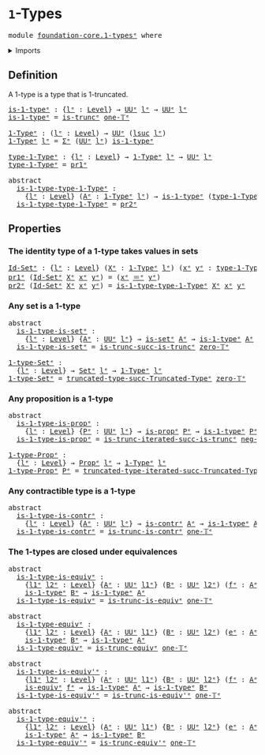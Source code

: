 # `1`-Types

<pre class="Agda"><a id="22" class="Keyword">module</a> <a id="29" href="foundation-core.1-types%25E1%25B5%2589.html" class="Module">foundation-core.1-typesᵉ</a> <a id="54" class="Keyword">where</a>
</pre>
<details><summary>Imports</summary>

<pre class="Agda"><a id="110" class="Keyword">open</a> <a id="115" class="Keyword">import</a> <a id="122" href="elementary-number-theory.natural-numbers%25E1%25B5%2589.html" class="Module">elementary-number-theory.natural-numbersᵉ</a>
<a id="164" class="Keyword">open</a> <a id="169" class="Keyword">import</a> <a id="176" href="foundation.contractible-types%25E1%25B5%2589.html" class="Module">foundation.contractible-typesᵉ</a>
<a id="207" class="Keyword">open</a> <a id="212" class="Keyword">import</a> <a id="219" href="foundation.dependent-pair-types%25E1%25B5%2589.html" class="Module">foundation.dependent-pair-typesᵉ</a>
<a id="252" class="Keyword">open</a> <a id="257" class="Keyword">import</a> <a id="264" href="foundation.truncated-types%25E1%25B5%2589.html" class="Module">foundation.truncated-typesᵉ</a>
<a id="292" class="Keyword">open</a> <a id="297" class="Keyword">import</a> <a id="304" href="foundation.universe-levels%25E1%25B5%2589.html" class="Module">foundation.universe-levelsᵉ</a>

<a id="333" class="Keyword">open</a> <a id="338" class="Keyword">import</a> <a id="345" href="foundation-core.equivalences%25E1%25B5%2589.html" class="Module">foundation-core.equivalencesᵉ</a>
<a id="375" class="Keyword">open</a> <a id="380" class="Keyword">import</a> <a id="387" href="foundation-core.identity-types%25E1%25B5%2589.html" class="Module">foundation-core.identity-typesᵉ</a>
<a id="419" class="Keyword">open</a> <a id="424" class="Keyword">import</a> <a id="431" href="foundation-core.propositions%25E1%25B5%2589.html" class="Module">foundation-core.propositionsᵉ</a>
<a id="461" class="Keyword">open</a> <a id="466" class="Keyword">import</a> <a id="473" href="foundation-core.sets%25E1%25B5%2589.html" class="Module">foundation-core.setsᵉ</a>
<a id="495" class="Keyword">open</a> <a id="500" class="Keyword">import</a> <a id="507" href="foundation-core.truncation-levels%25E1%25B5%2589.html" class="Module">foundation-core.truncation-levelsᵉ</a>
</pre>
</details>

## Definition

A 1-type is a type that is 1-truncated.

<pre class="Agda"><a id="is-1-typeᵉ"></a><a id="623" href="foundation-core.1-types%25E1%25B5%2589.html#623" class="Function">is-1-typeᵉ</a> <a id="634" class="Symbol">:</a> <a id="636" class="Symbol">{</a><a id="637" href="foundation-core.1-types%25E1%25B5%2589.html#637" class="Bound">lᵉ</a> <a id="640" class="Symbol">:</a> <a id="642" href="Agda.Primitive.html#742" class="Postulate">Level</a><a id="647" class="Symbol">}</a> <a id="649" class="Symbol">→</a> <a id="651" href="Agda.Primitive.html#429" class="Primitive">UUᵉ</a> <a id="655" href="foundation-core.1-types%25E1%25B5%2589.html#637" class="Bound">lᵉ</a> <a id="658" class="Symbol">→</a> <a id="660" href="Agda.Primitive.html#429" class="Primitive">UUᵉ</a> <a id="664" href="foundation-core.1-types%25E1%25B5%2589.html#637" class="Bound">lᵉ</a>
<a id="667" href="foundation-core.1-types%25E1%25B5%2589.html#623" class="Function">is-1-typeᵉ</a> <a id="678" class="Symbol">=</a> <a id="680" href="foundation-core.truncated-types%25E1%25B5%2589.html#1253" class="Function">is-truncᵉ</a> <a id="690" href="foundation-core.truncation-levels%25E1%25B5%2589.html#729" class="Function">one-𝕋ᵉ</a>

<a id="1-Typeᵉ"></a><a id="698" href="foundation-core.1-types%25E1%25B5%2589.html#698" class="Function">1-Typeᵉ</a> <a id="706" class="Symbol">:</a> <a id="708" class="Symbol">(</a><a id="709" href="foundation-core.1-types%25E1%25B5%2589.html#709" class="Bound">lᵉ</a> <a id="712" class="Symbol">:</a> <a id="714" href="Agda.Primitive.html#742" class="Postulate">Level</a><a id="719" class="Symbol">)</a> <a id="721" class="Symbol">→</a> <a id="723" href="Agda.Primitive.html#429" class="Primitive">UUᵉ</a> <a id="727" class="Symbol">(</a><a id="728" href="Agda.Primitive.html#931" class="Primitive">lsuc</a> <a id="733" href="foundation-core.1-types%25E1%25B5%2589.html#709" class="Bound">lᵉ</a><a id="735" class="Symbol">)</a>
<a id="737" href="foundation-core.1-types%25E1%25B5%2589.html#698" class="Function">1-Typeᵉ</a> <a id="745" href="foundation-core.1-types%25E1%25B5%2589.html#745" class="Bound">lᵉ</a> <a id="748" class="Symbol">=</a> <a id="750" href="foundation.dependent-pair-types%25E1%25B5%2589.html#585" class="Record">Σᵉ</a> <a id="753" class="Symbol">(</a><a id="754" href="Agda.Primitive.html#429" class="Primitive">UUᵉ</a> <a id="758" href="foundation-core.1-types%25E1%25B5%2589.html#745" class="Bound">lᵉ</a><a id="760" class="Symbol">)</a> <a id="762" href="foundation-core.1-types%25E1%25B5%2589.html#623" class="Function">is-1-typeᵉ</a>

<a id="type-1-Typeᵉ"></a><a id="774" href="foundation-core.1-types%25E1%25B5%2589.html#774" class="Function">type-1-Typeᵉ</a> <a id="787" class="Symbol">:</a> <a id="789" class="Symbol">{</a><a id="790" href="foundation-core.1-types%25E1%25B5%2589.html#790" class="Bound">lᵉ</a> <a id="793" class="Symbol">:</a> <a id="795" href="Agda.Primitive.html#742" class="Postulate">Level</a><a id="800" class="Symbol">}</a> <a id="802" class="Symbol">→</a> <a id="804" href="foundation-core.1-types%25E1%25B5%2589.html#698" class="Function">1-Typeᵉ</a> <a id="812" href="foundation-core.1-types%25E1%25B5%2589.html#790" class="Bound">lᵉ</a> <a id="815" class="Symbol">→</a> <a id="817" href="Agda.Primitive.html#429" class="Primitive">UUᵉ</a> <a id="821" href="foundation-core.1-types%25E1%25B5%2589.html#790" class="Bound">lᵉ</a>
<a id="824" href="foundation-core.1-types%25E1%25B5%2589.html#774" class="Function">type-1-Typeᵉ</a> <a id="837" class="Symbol">=</a> <a id="839" href="foundation.dependent-pair-types%25E1%25B5%2589.html#697" class="Field">pr1ᵉ</a>

<a id="845" class="Keyword">abstract</a>
  <a id="is-1-type-type-1-Typeᵉ"></a><a id="856" href="foundation-core.1-types%25E1%25B5%2589.html#856" class="Function">is-1-type-type-1-Typeᵉ</a> <a id="879" class="Symbol">:</a>
    <a id="885" class="Symbol">{</a><a id="886" href="foundation-core.1-types%25E1%25B5%2589.html#886" class="Bound">lᵉ</a> <a id="889" class="Symbol">:</a> <a id="891" href="Agda.Primitive.html#742" class="Postulate">Level</a><a id="896" class="Symbol">}</a> <a id="898" class="Symbol">(</a><a id="899" href="foundation-core.1-types%25E1%25B5%2589.html#899" class="Bound">Aᵉ</a> <a id="902" class="Symbol">:</a> <a id="904" href="foundation-core.1-types%25E1%25B5%2589.html#698" class="Function">1-Typeᵉ</a> <a id="912" href="foundation-core.1-types%25E1%25B5%2589.html#886" class="Bound">lᵉ</a><a id="914" class="Symbol">)</a> <a id="916" class="Symbol">→</a> <a id="918" href="foundation-core.1-types%25E1%25B5%2589.html#623" class="Function">is-1-typeᵉ</a> <a id="929" class="Symbol">(</a><a id="930" href="foundation-core.1-types%25E1%25B5%2589.html#774" class="Function">type-1-Typeᵉ</a> <a id="943" href="foundation-core.1-types%25E1%25B5%2589.html#899" class="Bound">Aᵉ</a><a id="945" class="Symbol">)</a>
  <a id="949" href="foundation-core.1-types%25E1%25B5%2589.html#856" class="Function">is-1-type-type-1-Typeᵉ</a> <a id="972" class="Symbol">=</a> <a id="974" href="foundation.dependent-pair-types%25E1%25B5%2589.html#711" class="Field">pr2ᵉ</a>
</pre>
## Properties

### The identity type of a 1-type takes values in sets

<pre class="Agda"><a id="Id-Setᵉ"></a><a id="1063" href="foundation-core.1-types%25E1%25B5%2589.html#1063" class="Function">Id-Setᵉ</a> <a id="1071" class="Symbol">:</a> <a id="1073" class="Symbol">{</a><a id="1074" href="foundation-core.1-types%25E1%25B5%2589.html#1074" class="Bound">lᵉ</a> <a id="1077" class="Symbol">:</a> <a id="1079" href="Agda.Primitive.html#742" class="Postulate">Level</a><a id="1084" class="Symbol">}</a> <a id="1086" class="Symbol">(</a><a id="1087" href="foundation-core.1-types%25E1%25B5%2589.html#1087" class="Bound">Xᵉ</a> <a id="1090" class="Symbol">:</a> <a id="1092" href="foundation-core.1-types%25E1%25B5%2589.html#698" class="Function">1-Typeᵉ</a> <a id="1100" href="foundation-core.1-types%25E1%25B5%2589.html#1074" class="Bound">lᵉ</a><a id="1102" class="Symbol">)</a> <a id="1104" class="Symbol">(</a><a id="1105" href="foundation-core.1-types%25E1%25B5%2589.html#1105" class="Bound">xᵉ</a> <a id="1108" href="foundation-core.1-types%25E1%25B5%2589.html#1108" class="Bound">yᵉ</a> <a id="1111" class="Symbol">:</a> <a id="1113" href="foundation-core.1-types%25E1%25B5%2589.html#774" class="Function">type-1-Typeᵉ</a> <a id="1126" href="foundation-core.1-types%25E1%25B5%2589.html#1087" class="Bound">Xᵉ</a><a id="1128" class="Symbol">)</a> <a id="1130" class="Symbol">→</a> <a id="1132" href="foundation-core.sets%25E1%25B5%2589.html#897" class="Function">Setᵉ</a> <a id="1137" href="foundation-core.1-types%25E1%25B5%2589.html#1074" class="Bound">lᵉ</a>
<a id="1140" href="foundation.dependent-pair-types%25E1%25B5%2589.html#697" class="Field">pr1ᵉ</a> <a id="1145" class="Symbol">(</a><a id="1146" href="foundation-core.1-types%25E1%25B5%2589.html#1063" class="Function">Id-Setᵉ</a> <a id="1154" href="foundation-core.1-types%25E1%25B5%2589.html#1154" class="Bound">Xᵉ</a> <a id="1157" href="foundation-core.1-types%25E1%25B5%2589.html#1157" class="Bound">xᵉ</a> <a id="1160" href="foundation-core.1-types%25E1%25B5%2589.html#1160" class="Bound">yᵉ</a><a id="1162" class="Symbol">)</a> <a id="1164" class="Symbol">=</a> <a id="1166" class="Symbol">(</a><a id="1167" href="foundation-core.1-types%25E1%25B5%2589.html#1157" class="Bound">xᵉ</a> <a id="1170" href="foundation-core.identity-types%25E1%25B5%2589.html#2730" class="Function Operator">＝ᵉ</a> <a id="1173" href="foundation-core.1-types%25E1%25B5%2589.html#1160" class="Bound">yᵉ</a><a id="1175" class="Symbol">)</a>
<a id="1177" href="foundation.dependent-pair-types%25E1%25B5%2589.html#711" class="Field">pr2ᵉ</a> <a id="1182" class="Symbol">(</a><a id="1183" href="foundation-core.1-types%25E1%25B5%2589.html#1063" class="Function">Id-Setᵉ</a> <a id="1191" href="foundation-core.1-types%25E1%25B5%2589.html#1191" class="Bound">Xᵉ</a> <a id="1194" href="foundation-core.1-types%25E1%25B5%2589.html#1194" class="Bound">xᵉ</a> <a id="1197" href="foundation-core.1-types%25E1%25B5%2589.html#1197" class="Bound">yᵉ</a><a id="1199" class="Symbol">)</a> <a id="1201" class="Symbol">=</a> <a id="1203" href="foundation-core.1-types%25E1%25B5%2589.html#856" class="Function">is-1-type-type-1-Typeᵉ</a> <a id="1226" href="foundation-core.1-types%25E1%25B5%2589.html#1191" class="Bound">Xᵉ</a> <a id="1229" href="foundation-core.1-types%25E1%25B5%2589.html#1194" class="Bound">xᵉ</a> <a id="1232" href="foundation-core.1-types%25E1%25B5%2589.html#1197" class="Bound">yᵉ</a>
</pre>
### Any set is a 1-type

<pre class="Agda"><a id="1273" class="Keyword">abstract</a>
  <a id="is-1-type-is-setᵉ"></a><a id="1284" href="foundation-core.1-types%25E1%25B5%2589.html#1284" class="Function">is-1-type-is-setᵉ</a> <a id="1302" class="Symbol">:</a>
    <a id="1308" class="Symbol">{</a><a id="1309" href="foundation-core.1-types%25E1%25B5%2589.html#1309" class="Bound">lᵉ</a> <a id="1312" class="Symbol">:</a> <a id="1314" href="Agda.Primitive.html#742" class="Postulate">Level</a><a id="1319" class="Symbol">}</a> <a id="1321" class="Symbol">{</a><a id="1322" href="foundation-core.1-types%25E1%25B5%2589.html#1322" class="Bound">Aᵉ</a> <a id="1325" class="Symbol">:</a> <a id="1327" href="Agda.Primitive.html#429" class="Primitive">UUᵉ</a> <a id="1331" href="foundation-core.1-types%25E1%25B5%2589.html#1309" class="Bound">lᵉ</a><a id="1333" class="Symbol">}</a> <a id="1335" class="Symbol">→</a> <a id="1337" href="foundation-core.sets%25E1%25B5%2589.html#807" class="Function">is-setᵉ</a> <a id="1345" href="foundation-core.1-types%25E1%25B5%2589.html#1322" class="Bound">Aᵉ</a> <a id="1348" class="Symbol">→</a> <a id="1350" href="foundation-core.1-types%25E1%25B5%2589.html#623" class="Function">is-1-typeᵉ</a> <a id="1361" href="foundation-core.1-types%25E1%25B5%2589.html#1322" class="Bound">Aᵉ</a>
  <a id="1366" href="foundation-core.1-types%25E1%25B5%2589.html#1284" class="Function">is-1-type-is-setᵉ</a> <a id="1384" class="Symbol">=</a> <a id="1386" href="foundation-core.truncated-types%25E1%25B5%2589.html#2077" class="Function">is-trunc-succ-is-truncᵉ</a> <a id="1410" href="foundation-core.truncation-levels%25E1%25B5%2589.html#686" class="Function">zero-𝕋ᵉ</a>

<a id="1-type-Setᵉ"></a><a id="1419" href="foundation-core.1-types%25E1%25B5%2589.html#1419" class="Function">1-type-Setᵉ</a> <a id="1431" class="Symbol">:</a>
  <a id="1435" class="Symbol">{</a><a id="1436" href="foundation-core.1-types%25E1%25B5%2589.html#1436" class="Bound">lᵉ</a> <a id="1439" class="Symbol">:</a> <a id="1441" href="Agda.Primitive.html#742" class="Postulate">Level</a><a id="1446" class="Symbol">}</a> <a id="1448" class="Symbol">→</a> <a id="1450" href="foundation-core.sets%25E1%25B5%2589.html#897" class="Function">Setᵉ</a> <a id="1455" href="foundation-core.1-types%25E1%25B5%2589.html#1436" class="Bound">lᵉ</a> <a id="1458" class="Symbol">→</a> <a id="1460" href="foundation-core.1-types%25E1%25B5%2589.html#698" class="Function">1-Typeᵉ</a> <a id="1468" href="foundation-core.1-types%25E1%25B5%2589.html#1436" class="Bound">lᵉ</a>
<a id="1471" href="foundation-core.1-types%25E1%25B5%2589.html#1419" class="Function">1-type-Setᵉ</a> <a id="1483" class="Symbol">=</a> <a id="1485" href="foundation-core.truncated-types%25E1%25B5%2589.html#2435" class="Function">truncated-type-succ-Truncated-Typeᵉ</a> <a id="1521" href="foundation-core.truncation-levels%25E1%25B5%2589.html#686" class="Function">zero-𝕋ᵉ</a>
</pre>
### Any proposition is a 1-type

<pre class="Agda"><a id="1575" class="Keyword">abstract</a>
  <a id="is-1-type-is-propᵉ"></a><a id="1586" href="foundation-core.1-types%25E1%25B5%2589.html#1586" class="Function">is-1-type-is-propᵉ</a> <a id="1605" class="Symbol">:</a>
    <a id="1611" class="Symbol">{</a><a id="1612" href="foundation-core.1-types%25E1%25B5%2589.html#1612" class="Bound">lᵉ</a> <a id="1615" class="Symbol">:</a> <a id="1617" href="Agda.Primitive.html#742" class="Postulate">Level</a><a id="1622" class="Symbol">}</a> <a id="1624" class="Symbol">{</a><a id="1625" href="foundation-core.1-types%25E1%25B5%2589.html#1625" class="Bound">Pᵉ</a> <a id="1628" class="Symbol">:</a> <a id="1630" href="Agda.Primitive.html#429" class="Primitive">UUᵉ</a> <a id="1634" href="foundation-core.1-types%25E1%25B5%2589.html#1612" class="Bound">lᵉ</a><a id="1636" class="Symbol">}</a> <a id="1638" class="Symbol">→</a> <a id="1640" href="foundation-core.propositions%25E1%25B5%2589.html#1041" class="Function">is-propᵉ</a> <a id="1649" href="foundation-core.1-types%25E1%25B5%2589.html#1625" class="Bound">Pᵉ</a> <a id="1652" class="Symbol">→</a> <a id="1654" href="foundation-core.1-types%25E1%25B5%2589.html#623" class="Function">is-1-typeᵉ</a> <a id="1665" href="foundation-core.1-types%25E1%25B5%2589.html#1625" class="Bound">Pᵉ</a>
  <a id="1670" href="foundation-core.1-types%25E1%25B5%2589.html#1586" class="Function">is-1-type-is-propᵉ</a> <a id="1689" class="Symbol">=</a> <a id="1691" href="foundation.truncated-types%25E1%25B5%2589.html#2417" class="Function">is-trunc-iterated-succ-is-truncᵉ</a> <a id="1724" href="foundation-core.truncation-levels%25E1%25B5%2589.html#637" class="Function">neg-one-𝕋ᵉ</a> <a id="1735" href="elementary-number-theory.natural-numbers%25E1%25B5%2589.html#892" class="Function">2ᵉ</a>

<a id="1-type-Propᵉ"></a><a id="1739" href="foundation-core.1-types%25E1%25B5%2589.html#1739" class="Function">1-type-Propᵉ</a> <a id="1752" class="Symbol">:</a>
  <a id="1756" class="Symbol">{</a><a id="1757" href="foundation-core.1-types%25E1%25B5%2589.html#1757" class="Bound">lᵉ</a> <a id="1760" class="Symbol">:</a> <a id="1762" href="Agda.Primitive.html#742" class="Postulate">Level</a><a id="1767" class="Symbol">}</a> <a id="1769" class="Symbol">→</a> <a id="1771" href="foundation-core.propositions%25E1%25B5%2589.html#1181" class="Function">Propᵉ</a> <a id="1777" href="foundation-core.1-types%25E1%25B5%2589.html#1757" class="Bound">lᵉ</a> <a id="1780" class="Symbol">→</a> <a id="1782" href="foundation-core.1-types%25E1%25B5%2589.html#698" class="Function">1-Typeᵉ</a> <a id="1790" href="foundation-core.1-types%25E1%25B5%2589.html#1757" class="Bound">lᵉ</a>
<a id="1793" href="foundation-core.1-types%25E1%25B5%2589.html#1739" class="Function">1-type-Propᵉ</a> <a id="1806" href="foundation-core.1-types%25E1%25B5%2589.html#1806" class="Bound">Pᵉ</a> <a id="1809" class="Symbol">=</a> <a id="1811" href="foundation.truncated-types%25E1%25B5%2589.html#2805" class="Function">truncated-type-iterated-succ-Truncated-Typeᵉ</a> <a id="1856" href="foundation-core.truncation-levels%25E1%25B5%2589.html#637" class="Function">neg-one-𝕋ᵉ</a> <a id="1867" href="elementary-number-theory.natural-numbers%25E1%25B5%2589.html#892" class="Function">2ᵉ</a> <a id="1870" href="foundation-core.1-types%25E1%25B5%2589.html#1806" class="Bound">Pᵉ</a>
</pre>
### Any contractible type is a 1-type

<pre class="Agda"><a id="1925" class="Keyword">abstract</a>
  <a id="is-1-type-is-contrᵉ"></a><a id="1936" href="foundation-core.1-types%25E1%25B5%2589.html#1936" class="Function">is-1-type-is-contrᵉ</a> <a id="1956" class="Symbol">:</a>
    <a id="1962" class="Symbol">{</a><a id="1963" href="foundation-core.1-types%25E1%25B5%2589.html#1963" class="Bound">lᵉ</a> <a id="1966" class="Symbol">:</a> <a id="1968" href="Agda.Primitive.html#742" class="Postulate">Level</a><a id="1973" class="Symbol">}</a> <a id="1975" class="Symbol">{</a><a id="1976" href="foundation-core.1-types%25E1%25B5%2589.html#1976" class="Bound">Aᵉ</a> <a id="1979" class="Symbol">:</a> <a id="1981" href="Agda.Primitive.html#429" class="Primitive">UUᵉ</a> <a id="1985" href="foundation-core.1-types%25E1%25B5%2589.html#1963" class="Bound">lᵉ</a><a id="1987" class="Symbol">}</a> <a id="1989" class="Symbol">→</a> <a id="1991" href="foundation-core.contractible-types%25E1%25B5%2589.html#908" class="Function">is-contrᵉ</a> <a id="2001" href="foundation-core.1-types%25E1%25B5%2589.html#1976" class="Bound">Aᵉ</a> <a id="2004" class="Symbol">→</a> <a id="2006" href="foundation-core.1-types%25E1%25B5%2589.html#623" class="Function">is-1-typeᵉ</a> <a id="2017" href="foundation-core.1-types%25E1%25B5%2589.html#1976" class="Bound">Aᵉ</a>
  <a id="2022" href="foundation-core.1-types%25E1%25B5%2589.html#1936" class="Function">is-1-type-is-contrᵉ</a> <a id="2042" class="Symbol">=</a> <a id="2044" href="foundation.contractible-types%25E1%25B5%2589.html#4365" class="Function">is-trunc-is-contrᵉ</a> <a id="2063" href="foundation-core.truncation-levels%25E1%25B5%2589.html#729" class="Function">one-𝕋ᵉ</a>
</pre>
### The 1-types are closed under equivalences

<pre class="Agda"><a id="2130" class="Keyword">abstract</a>
  <a id="is-1-type-is-equivᵉ"></a><a id="2141" href="foundation-core.1-types%25E1%25B5%2589.html#2141" class="Function">is-1-type-is-equivᵉ</a> <a id="2161" class="Symbol">:</a>
    <a id="2167" class="Symbol">{</a><a id="2168" href="foundation-core.1-types%25E1%25B5%2589.html#2168" class="Bound">l1ᵉ</a> <a id="2172" href="foundation-core.1-types%25E1%25B5%2589.html#2172" class="Bound">l2ᵉ</a> <a id="2176" class="Symbol">:</a> <a id="2178" href="Agda.Primitive.html#742" class="Postulate">Level</a><a id="2183" class="Symbol">}</a> <a id="2185" class="Symbol">{</a><a id="2186" href="foundation-core.1-types%25E1%25B5%2589.html#2186" class="Bound">Aᵉ</a> <a id="2189" class="Symbol">:</a> <a id="2191" href="Agda.Primitive.html#429" class="Primitive">UUᵉ</a> <a id="2195" href="foundation-core.1-types%25E1%25B5%2589.html#2168" class="Bound">l1ᵉ</a><a id="2198" class="Symbol">}</a> <a id="2200" class="Symbol">(</a><a id="2201" href="foundation-core.1-types%25E1%25B5%2589.html#2201" class="Bound">Bᵉ</a> <a id="2204" class="Symbol">:</a> <a id="2206" href="Agda.Primitive.html#429" class="Primitive">UUᵉ</a> <a id="2210" href="foundation-core.1-types%25E1%25B5%2589.html#2172" class="Bound">l2ᵉ</a><a id="2213" class="Symbol">)</a> <a id="2215" class="Symbol">(</a><a id="2216" href="foundation-core.1-types%25E1%25B5%2589.html#2216" class="Bound">fᵉ</a> <a id="2219" class="Symbol">:</a> <a id="2221" href="foundation-core.1-types%25E1%25B5%2589.html#2186" class="Bound">Aᵉ</a> <a id="2224" class="Symbol">→</a> <a id="2226" href="foundation-core.1-types%25E1%25B5%2589.html#2201" class="Bound">Bᵉ</a><a id="2228" class="Symbol">)</a> <a id="2230" class="Symbol">→</a> <a id="2232" href="foundation-core.equivalences%25E1%25B5%2589.html#1553" class="Function">is-equivᵉ</a> <a id="2242" href="foundation-core.1-types%25E1%25B5%2589.html#2216" class="Bound">fᵉ</a> <a id="2245" class="Symbol">→</a>
    <a id="2251" href="foundation-core.1-types%25E1%25B5%2589.html#623" class="Function">is-1-typeᵉ</a> <a id="2262" href="foundation-core.1-types%25E1%25B5%2589.html#2201" class="Bound">Bᵉ</a> <a id="2265" class="Symbol">→</a> <a id="2267" href="foundation-core.1-types%25E1%25B5%2589.html#623" class="Function">is-1-typeᵉ</a> <a id="2278" href="foundation-core.1-types%25E1%25B5%2589.html#2186" class="Bound">Aᵉ</a>
  <a id="2283" href="foundation-core.1-types%25E1%25B5%2589.html#2141" class="Function">is-1-type-is-equivᵉ</a> <a id="2303" class="Symbol">=</a> <a id="2305" href="foundation-core.truncated-types%25E1%25B5%2589.html#4259" class="Function">is-trunc-is-equivᵉ</a> <a id="2324" href="foundation-core.truncation-levels%25E1%25B5%2589.html#729" class="Function">one-𝕋ᵉ</a>

<a id="2332" class="Keyword">abstract</a>
  <a id="is-1-type-equivᵉ"></a><a id="2343" href="foundation-core.1-types%25E1%25B5%2589.html#2343" class="Function">is-1-type-equivᵉ</a> <a id="2360" class="Symbol">:</a>
    <a id="2366" class="Symbol">{</a><a id="2367" href="foundation-core.1-types%25E1%25B5%2589.html#2367" class="Bound">l1ᵉ</a> <a id="2371" href="foundation-core.1-types%25E1%25B5%2589.html#2371" class="Bound">l2ᵉ</a> <a id="2375" class="Symbol">:</a> <a id="2377" href="Agda.Primitive.html#742" class="Postulate">Level</a><a id="2382" class="Symbol">}</a> <a id="2384" class="Symbol">{</a><a id="2385" href="foundation-core.1-types%25E1%25B5%2589.html#2385" class="Bound">Aᵉ</a> <a id="2388" class="Symbol">:</a> <a id="2390" href="Agda.Primitive.html#429" class="Primitive">UUᵉ</a> <a id="2394" href="foundation-core.1-types%25E1%25B5%2589.html#2367" class="Bound">l1ᵉ</a><a id="2397" class="Symbol">}</a> <a id="2399" class="Symbol">(</a><a id="2400" href="foundation-core.1-types%25E1%25B5%2589.html#2400" class="Bound">Bᵉ</a> <a id="2403" class="Symbol">:</a> <a id="2405" href="Agda.Primitive.html#429" class="Primitive">UUᵉ</a> <a id="2409" href="foundation-core.1-types%25E1%25B5%2589.html#2371" class="Bound">l2ᵉ</a><a id="2412" class="Symbol">)</a> <a id="2414" class="Symbol">(</a><a id="2415" href="foundation-core.1-types%25E1%25B5%2589.html#2415" class="Bound">eᵉ</a> <a id="2418" class="Symbol">:</a> <a id="2420" href="foundation-core.1-types%25E1%25B5%2589.html#2385" class="Bound">Aᵉ</a> <a id="2423" href="foundation-core.equivalences%25E1%25B5%2589.html#2662" class="Function Operator">≃ᵉ</a> <a id="2426" href="foundation-core.1-types%25E1%25B5%2589.html#2400" class="Bound">Bᵉ</a><a id="2428" class="Symbol">)</a> <a id="2430" class="Symbol">→</a>
    <a id="2436" href="foundation-core.1-types%25E1%25B5%2589.html#623" class="Function">is-1-typeᵉ</a> <a id="2447" href="foundation-core.1-types%25E1%25B5%2589.html#2400" class="Bound">Bᵉ</a> <a id="2450" class="Symbol">→</a> <a id="2452" href="foundation-core.1-types%25E1%25B5%2589.html#623" class="Function">is-1-typeᵉ</a> <a id="2463" href="foundation-core.1-types%25E1%25B5%2589.html#2385" class="Bound">Aᵉ</a>
  <a id="2468" href="foundation-core.1-types%25E1%25B5%2589.html#2343" class="Function">is-1-type-equivᵉ</a> <a id="2485" class="Symbol">=</a> <a id="2487" href="foundation-core.truncated-types%25E1%25B5%2589.html#4523" class="Function">is-trunc-equivᵉ</a> <a id="2503" href="foundation-core.truncation-levels%25E1%25B5%2589.html#729" class="Function">one-𝕋ᵉ</a>

<a id="2511" class="Keyword">abstract</a>
  <a id="is-1-type-is-equiv&#39;ᵉ"></a><a id="2522" href="foundation-core.1-types%25E1%25B5%2589.html#2522" class="Function">is-1-type-is-equiv&#39;ᵉ</a> <a id="2543" class="Symbol">:</a>
    <a id="2549" class="Symbol">{</a><a id="2550" href="foundation-core.1-types%25E1%25B5%2589.html#2550" class="Bound">l1ᵉ</a> <a id="2554" href="foundation-core.1-types%25E1%25B5%2589.html#2554" class="Bound">l2ᵉ</a> <a id="2558" class="Symbol">:</a> <a id="2560" href="Agda.Primitive.html#742" class="Postulate">Level</a><a id="2565" class="Symbol">}</a> <a id="2567" class="Symbol">(</a><a id="2568" href="foundation-core.1-types%25E1%25B5%2589.html#2568" class="Bound">Aᵉ</a> <a id="2571" class="Symbol">:</a> <a id="2573" href="Agda.Primitive.html#429" class="Primitive">UUᵉ</a> <a id="2577" href="foundation-core.1-types%25E1%25B5%2589.html#2550" class="Bound">l1ᵉ</a><a id="2580" class="Symbol">)</a> <a id="2582" class="Symbol">{</a><a id="2583" href="foundation-core.1-types%25E1%25B5%2589.html#2583" class="Bound">Bᵉ</a> <a id="2586" class="Symbol">:</a> <a id="2588" href="Agda.Primitive.html#429" class="Primitive">UUᵉ</a> <a id="2592" href="foundation-core.1-types%25E1%25B5%2589.html#2554" class="Bound">l2ᵉ</a><a id="2595" class="Symbol">}</a> <a id="2597" class="Symbol">(</a><a id="2598" href="foundation-core.1-types%25E1%25B5%2589.html#2598" class="Bound">fᵉ</a> <a id="2601" class="Symbol">:</a> <a id="2603" href="foundation-core.1-types%25E1%25B5%2589.html#2568" class="Bound">Aᵉ</a> <a id="2606" class="Symbol">→</a> <a id="2608" href="foundation-core.1-types%25E1%25B5%2589.html#2583" class="Bound">Bᵉ</a><a id="2610" class="Symbol">)</a> <a id="2612" class="Symbol">→</a>
    <a id="2618" href="foundation-core.equivalences%25E1%25B5%2589.html#1553" class="Function">is-equivᵉ</a> <a id="2628" href="foundation-core.1-types%25E1%25B5%2589.html#2598" class="Bound">fᵉ</a> <a id="2631" class="Symbol">→</a> <a id="2633" href="foundation-core.1-types%25E1%25B5%2589.html#623" class="Function">is-1-typeᵉ</a> <a id="2644" href="foundation-core.1-types%25E1%25B5%2589.html#2568" class="Bound">Aᵉ</a> <a id="2647" class="Symbol">→</a> <a id="2649" href="foundation-core.1-types%25E1%25B5%2589.html#623" class="Function">is-1-typeᵉ</a> <a id="2660" href="foundation-core.1-types%25E1%25B5%2589.html#2583" class="Bound">Bᵉ</a>
  <a id="2665" href="foundation-core.1-types%25E1%25B5%2589.html#2522" class="Function">is-1-type-is-equiv&#39;ᵉ</a> <a id="2686" class="Symbol">=</a> <a id="2688" href="foundation-core.truncated-types%25E1%25B5%2589.html#4764" class="Function">is-trunc-is-equiv&#39;ᵉ</a> <a id="2708" href="foundation-core.truncation-levels%25E1%25B5%2589.html#729" class="Function">one-𝕋ᵉ</a>

<a id="2716" class="Keyword">abstract</a>
  <a id="is-1-type-equiv&#39;ᵉ"></a><a id="2727" href="foundation-core.1-types%25E1%25B5%2589.html#2727" class="Function">is-1-type-equiv&#39;ᵉ</a> <a id="2745" class="Symbol">:</a>
    <a id="2751" class="Symbol">{</a><a id="2752" href="foundation-core.1-types%25E1%25B5%2589.html#2752" class="Bound">l1ᵉ</a> <a id="2756" href="foundation-core.1-types%25E1%25B5%2589.html#2756" class="Bound">l2ᵉ</a> <a id="2760" class="Symbol">:</a> <a id="2762" href="Agda.Primitive.html#742" class="Postulate">Level</a><a id="2767" class="Symbol">}</a> <a id="2769" class="Symbol">(</a><a id="2770" href="foundation-core.1-types%25E1%25B5%2589.html#2770" class="Bound">Aᵉ</a> <a id="2773" class="Symbol">:</a> <a id="2775" href="Agda.Primitive.html#429" class="Primitive">UUᵉ</a> <a id="2779" href="foundation-core.1-types%25E1%25B5%2589.html#2752" class="Bound">l1ᵉ</a><a id="2782" class="Symbol">)</a> <a id="2784" class="Symbol">{</a><a id="2785" href="foundation-core.1-types%25E1%25B5%2589.html#2785" class="Bound">Bᵉ</a> <a id="2788" class="Symbol">:</a> <a id="2790" href="Agda.Primitive.html#429" class="Primitive">UUᵉ</a> <a id="2794" href="foundation-core.1-types%25E1%25B5%2589.html#2756" class="Bound">l2ᵉ</a><a id="2797" class="Symbol">}</a> <a id="2799" class="Symbol">(</a><a id="2800" href="foundation-core.1-types%25E1%25B5%2589.html#2800" class="Bound">eᵉ</a> <a id="2803" class="Symbol">:</a> <a id="2805" href="foundation-core.1-types%25E1%25B5%2589.html#2770" class="Bound">Aᵉ</a> <a id="2808" href="foundation-core.equivalences%25E1%25B5%2589.html#2662" class="Function Operator">≃ᵉ</a> <a id="2811" href="foundation-core.1-types%25E1%25B5%2589.html#2785" class="Bound">Bᵉ</a><a id="2813" class="Symbol">)</a> <a id="2815" class="Symbol">→</a>
    <a id="2821" href="foundation-core.1-types%25E1%25B5%2589.html#623" class="Function">is-1-typeᵉ</a> <a id="2832" href="foundation-core.1-types%25E1%25B5%2589.html#2770" class="Bound">Aᵉ</a> <a id="2835" class="Symbol">→</a> <a id="2837" href="foundation-core.1-types%25E1%25B5%2589.html#623" class="Function">is-1-typeᵉ</a> <a id="2848" href="foundation-core.1-types%25E1%25B5%2589.html#2785" class="Bound">Bᵉ</a>
  <a id="2853" href="foundation-core.1-types%25E1%25B5%2589.html#2727" class="Function">is-1-type-equiv&#39;ᵉ</a> <a id="2871" class="Symbol">=</a> <a id="2873" href="foundation-core.truncated-types%25E1%25B5%2589.html#5124" class="Function">is-trunc-equiv&#39;ᵉ</a> <a id="2890" href="foundation-core.truncation-levels%25E1%25B5%2589.html#729" class="Function">one-𝕋ᵉ</a>
</pre>